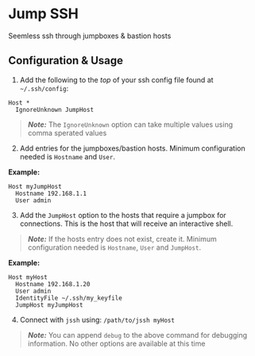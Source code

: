 # Jump SSH

Seemless ssh through jumpboxes & bastion hosts

## Configuration & Usage

1. Add the following to the *top* of your ssh config file found at `~/.ssh/config`:

```config
Host *
  IgnoreUnknown JumpHost
```

> ***Note:*** The `IgnoreUnknown` option can take multiple values using comma sperated values

2. Add entries for the jumpboxes/bastion hosts. Minimum configuration needed is `Hostname` and `User`.

**Example:**

```config
Host myJumpHost
  Hostname 192.168.1.1
  User admin
```

3. Add the `JumpHost` option to the hosts that require a jumpbox for connections. This is the host that will receive an interactive shell.

> ***Note:*** If the hosts entry does not exist, create it. Minimum configuration needed is `Hostname`, `User` and `JumpHost`.

**Example:**

```config
Host myHost
  Hostname 192.168.1.20
  User admin
  IdentityFile ~/.ssh/my_keyfile
  JumpHost myJumpHost
```

4. Connect with `jssh` using: `/path/to/jssh myHost`

> ***Note:*** You can append `debug` to the above command for debugging information. No other options are available at this time
